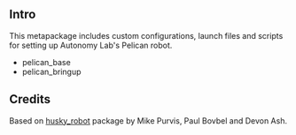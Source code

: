 ## Intro

This metapackage includes custom configurations, launch files and scripts for setting up Autonomy Lab's Pelican robot.

- pelican_base
- pelican_bringup
 
## Credits

Based on [husky_robot](https://github.com/husky/husky_robot) package by Mike Purvis, Paul Bovbel and Devon Ash.

